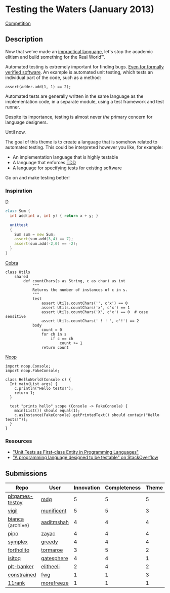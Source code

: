 # Testing the Waters (January 2013)

[Competition](https://web.archive.org/web/20141024032101/http://www.pltgames.com/competition/2013/1)

## Description

Now that we've made an [impractical language](https://web.archive.org/web/20140910193725/http://www.pltgames.com/competition/2012/12),
let's stop the academic elitism and build something for the Real World™.

Automated testing is extremely important for finding bugs. [Even for formally
verified software](https://web.archive.org/web/20150517173933/http://ssrg.nicta.com.au/publications/papers/Klein_EHACDEEKNSTW_09.pdf).
An example is automated unit testing, which tests an individual part of the
code, such as a method:

```
assert(adder.add(1, 1) == 2);
```

Automated tests are generally written in the same language as the implementation code, in a separate module, using a test framework and test runner.

Despite its importance, testing is almost never *the* primary concern for language designers.

Until now.

The goal of this theme is to create a language that is somehow related to automated testing. This could be interpreted however you like, for example:

- An implementation language that is highly testable
- A language that enforces [TDD](http://en.wikipedia.org/wiki/Test-driven_development)
- A language for specifying tests for existing software

Go on and make testing better!

### Inspiration

[D](https://dlang.org/spec/unittest.html)

```d
class Sum {
  int add(int x, int y) { return x + y; }

  unittest
  {
    Sum sum = new Sum;
    assert(sum.add(3,4) == 7);
    assert(sum.add(-2,0) == -2);
  }
}
```

[Cobra](http://cobra-language.com/docs/quality/)

```cobra
class Utils
    shared
        def countChars(s as String, c as char) as int
            """
            Returns the number of instances of c in s.
            """
            test
                assert Utils.countChars('', c'x') == 0
                assert Utils.countChars('x', c'x') == 1
                assert Utils.countChars('X', c'x') == 0  # case sensitive
                assert Utils.countChars(' ! ! ', c'!') == 2
            body
                count = 0
                for ch in s
                    if c == ch
                        count += 1
                return count
```

[Noop](https://code.google.com/archive/p/noop/wikis/ProposalForTestingApi.wiki)

```noop
import noop.Console;
import noop.FakeConsole;

class HelloWorld(Console c) {
  Int main(List args) {
    c.println("Hello tests!");
    return 1;
  }

  test "prints hello" scope (Console -> FakeConsole) {
    main(List()) should equal(1);
    c.asInstance(FakeConsole).getPrintedText() should contain("Hello tests!"));
  }
}
```

### Resources

- ["Unit Tests as First-class Entity in Programming Languages"](https://web.archive.org/web/20140606231859/http://www.iam.unibe.ch:80/~akuhn/blog/2009/unit-tests-as-first-class-entity-in-programming-languages/)
- ["A programming language designed to be testable" on StackOverflow](https://stackoverflow.com/questions/3371268/a-programming-language-designed-to-be-testable)

## Submissions

| Repo                                                              | User                                                                                                   | Innovation | Completeness | Theme | Total |
| ----------------------------------------------------------------- | ------------------------------------------------------------------------------------------------------ | ---------- | ------------ | ----- | ----- |
| [pltgames-testoy](https://github.com/mdg/pltgames-testoy)         | [mdg](https://web.archive.org/web/20141024194103/http://www.pltgames.com/user/mdg)                     | 5 | 5 | 5 | 15 |
| [vigil](https://github.com/munificent/vigil)                      | [munificent](https://web.archive.org/web/20141024200801/http://www.pltgames.com/user/munificent)       | 5 | 5 | 3 | 13 |
| [bianca](https://archive.softwareheritage.org/browse/origin/directory/?origin_url=https://github.com/aaditmshah/bianca) (archive) | [aaditmshah](https://web.archive.org/web/20141024191401/http://www.pltgames.com/user/aaditmshah) | 4 | 4 | 4 | 12 |
| [pipo](https://github.com/zayac/pipo)                             | [zayac](https://web.archive.org/web/20141024200843/http://www.pltgames.com/user/zayac)                 | 4 | 4 | 4 | 12 |
| [symplex](https://github.com/greedy/symplex)                      | [greedy](https://web.archive.org/web/20141024191421/http://www.pltgames.com/user/greedy)               | 4 | 4 | 4 | 12 |
| [fortholito](https://github.com/tormaroe/fortholito)              | [tormaroe](https://web.archive.org/web/20141024200806/http://www.pltgames.com/user/tormaroe)           | 3 | 5 | 2 | 10 |
| [isitoq](https://github.com/gatesphere/isitoq)                    | [gatesphere](https://web.archive.org/web/20141024191416/http://www.pltgames.com/user/gatesphere)       | 4 | 4 | 1 | 9  |
| [plt-banker](https://github.com/efoxepstein/plt-banker)           | [elitheeli](https://web.archive.org/web/20141024191406/http://www.pltgames.com/user/elitheeli)         | 2 | 4 | 2 | 8  |
| [constrained](https://github.com/fwg/constrained)                 | [fwg](https://web.archive.org/web/20141024191411/http://www.pltgames.com/user/fwg)                     | 1 | 1 | 3 | 5  |
| [11rank](https://github.com/morefreeze/11rank)                    | [morefreeze](https://web.archive.org/web/20141024200742/http://www.pltgames.com/user/morefreeze)       | 1 | 1 | 1 | 3  |
